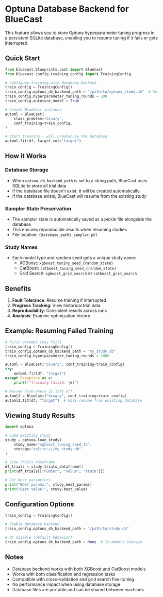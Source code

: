 # Optuna Database Backend for BlueCast

This feature allows you to store Optuna hyperparameter tuning progress in a persistent SQLite database, enabling you to resume tuning if it fails or gets interrupted.

## Quick Start

```python
from bluecast.blueprints.cast import BlueCast
from bluecast.config.training_config import TrainingConfig

# Configure training with database backend
train_config = TrainingConfig()
train_config.optuna_db_backend_path = "/path/to/optuna_study.db"  # Set database path
train_config.hyperparameter_tuning_rounds = 200
train_config.autotune_model = True

# Create BlueCast instance
automl = BlueCast(
    class_problem="binary",
    conf_training=train_config,
)

# Start training - will create/use the database
automl.fit(df, target_col="target")
```

## How it Works

### Database Storage
- When `optuna_db_backend_path` is set to a string path, BlueCast uses SQLite to store all trial data
- If the database file doesn't exist, it will be created automatically
- If the database exists, BlueCast will resume from the existing study

### Sampler State Preservation
- The sampler state is automatically saved as a pickle file alongside the database
- This ensures reproducible results when resuming studies
- File location: `{database_path}_sampler.pkl`

### Study Names
- Each model type and random seed gets a unique study name:
  - XGBoost: `xgboost_tuning_seed_{random_state}`
  - CatBoost: `catboost_tuning_seed_{random_state}`
  - Grid Search: `xgboost_grid_search` or `catboost_grid_search`

## Benefits

1. **Fault Tolerance**: Resume training if interrupted
2. **Progress Tracking**: View historical trial data
3. **Reproducibility**: Consistent results across runs
4. **Analysis**: Examine optimization history

## Example: Resuming Failed Training

```python
# First attempt (may fail)
train_config = TrainingConfig()
train_config.optuna_db_backend_path = "my_study.db"
train_config.hyperparameter_tuning_rounds = 1000

automl = BlueCast("binary", conf_training=train_config)
try:
    automl.fit(df, "target")
except Exception as e:
    print(f"Training failed: {e}")

# Resume from where it left off
automl2 = BlueCast("binary", conf_training=train_config)
automl2.fit(df, "target")  # Will resume from existing database
```

## Viewing Study Results

```python
import optuna

# Load existing study
study = optuna.load_study(
    study_name="xgboost_tuning_seed_33",
    storage="sqlite:///my_study.db"
)

# View trials dataframe
df_trials = study.trials_dataframe()
print(df_trials[["number", "value", "state"]])

# Get best parameters
print("Best params:", study.best_params)
print("Best value:", study.best_value)
```

## Configuration Options

```python
train_config = TrainingConfig()

# Enable database backend
train_config.optuna_db_backend_path = "/path/to/study.db"

# Or disable (default behavior)
train_config.optuna_db_backend_path = None  # In-memory storage
```

## Notes

- Database backend works with both XGBoost and CatBoost models
- Works with both classification and regression tasks
- Compatible with cross-validation and grid search fine-tuning
- No performance impact when using database storage
- Database files are portable and can be shared between machines 